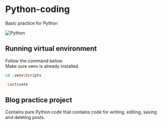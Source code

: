 # Python-coding

Basic practice for Python

![Python](https://img.shields.io/badge/python-3670A0?style=for-the-badge&logo=python&logoColor=ffdd54)

## Running virtual environment

Follow the command below.  
Make sure venv is already installed.  

```sh
cd .venv\Scripts
```

```sh
.\activate
```

## Blog practice project

Contains pure Python code that contains code for writing, editing, saving and deleting posts.
